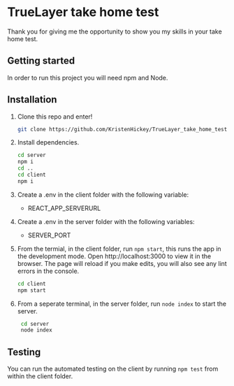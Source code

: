 # TrueLayer take home test

Thank you for giving me the opportunity to show you my skills in your take home test.

## Getting started

In order to run this project you will need npm and Node.

## Installation
1. Clone this repo and enter!

   ```bash
   git clone https://github.com/KristenHickey/TrueLayer_take_home_test
   ```
2. Install dependencies.

   ```bash
   cd server
   npm i
   cd ..
   cd client
   npm i
   ```

3. Create a .env in the client folder with the following variable:

   - REACT_APP_SERVERURL

4. Create a .env in the server folder with the following variables:

   - SERVER_PORT

5. From the termial, in the client folder, run `npm start`, this runs the app in the development mode. Open http://localhost:3000 to view it in the browser. The page will reload if you make edits, you will also see any lint errors in the console.

   ```bash
   cd client
   npm start
   ```

6. From a seperate terminal, in the server folder, run `node index` to start the server.
   ```bash
    cd server
    node index
   ```

## Testing

You can run the automated testing on the client by running `npm test` from within the client folder.
